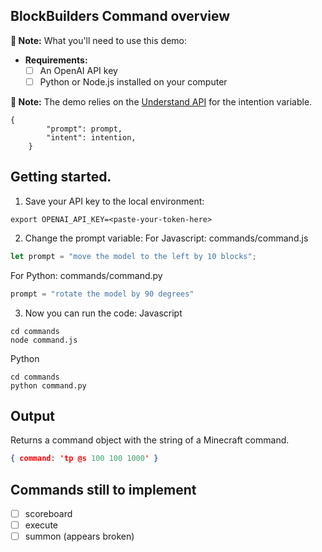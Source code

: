 ## BlockBuilders Command overview

**📝 Note:** What you'll need to use this demo:
- **Requirements:**
  - [ ] An OpenAI API key
  - [ ] Python or Node.js installed on your computer

**📝 Note:** The demo relies on the [Understand API](understand/Understand%20API.md) for the intention variable.

```
{
        "prompt": prompt,
        "intent": intention,
    }
```
 
## Getting started.
1. Save your API key to the local environment:
```shell
export OPENAI_API_KEY=<paste-your-token-here>
```
2. Change the prompt variable:
For Javascript: commands/command.js
```javascript
let prompt = "move the model to the left by 10 blocks";
```
For Python: commands/command.py
```python
prompt = "rotate the model by 90 degrees"
```
3. Now you can run the code:
Javascript
```shell
cd commands
node command.js
```
Python
```shell
cd commands
python command.py
```
## Output
Returns a command object with the string of a Minecraft command.
```json
{ command: 'tp @s 100 100 1000' }
```

## Commands still to implement
- [ ] scoreboard
- [ ] execute
- [ ] summon (appears broken)
